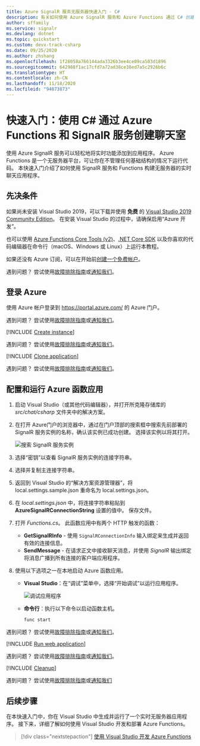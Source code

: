 ```yaml
---
title: Azure SignalR 服务无服务器快速入门 - C#
description: 有关如何使用 Azure SignalR 服务和 Azure Functions 通过 C# 创建聊天室的快速入门。
author: sffamily
ms.service: signalr
ms.devlang: dotnet
ms.topic: quickstart
ms.custom: devx-track-csharp
ms.date: 09/25/2020
ms.author: zhshang
ms.openlocfilehash: 1f28058a766144ada3326b3ee4ce09ca503d1896
ms.sourcegitcommit: 642988f1ac17cfd7a72ad38ce38ed7a5c2926b6c
ms.translationtype: HT
ms.contentlocale: zh-CN
ms.lasthandoff: 11/18/2020
ms.locfileid: "94873873"
---
```

# <a name="quickstart-create-a-chat-room-with-azure-functions-and-signalr-service-using-c"></a>快速入门：使用 C\# 通过 Azure Functions 和 SignalR 服务创建聊天室

使用 Azure SignalR 服务可以轻松地将实时功能添加到应用程序。 Azure Functions 是一个无服务器平台，可让你在不管理任何基础结构的情况下运行代码。 本快速入门介绍了如何使用 SignalR 服务和 Functions 构建无服务器的实时聊天应用程序。

## <a name="prerequisites"></a>先决条件

如果尚未安装 Visual Studio 2019，可以下载并使用 **免费** 的 [Visual Studio 2019 Community Edition](https://www.visualstudio.com/downloads)。 在安装 Visual Studio 的过程中，请确保启用“Azure 开发”。 

也可以使用 [Azure Functions Core Tools (v2)](https://github.com/Azure/azure-functions-core-tools#installing)、[.NET Core SDK](https://dotnet.microsoft.com/download) 以及你喜欢的代码编辑器在命令行（macOS、Windows 或 Linux）上运行本教程。

如果还没有 Azure 订阅，可以在开始前[创建一个免费帐户](https://azure.microsoft.com/free/dotnet)。

遇到问题？ 尝试使用[故障排除指南](signalr-howto-troubleshoot-guide.md)或[通知我们](https://aka.ms/asrs/qscsharp)。

## <a name="log-in-to-azure"></a>登录 Azure

使用 Azure 帐户登录到 <https://portal.azure.com/> 的 Azure 门户。

遇到问题？ 尝试使用[故障排除指南](signalr-howto-troubleshoot-guide.md)或[通知我们](https://aka.ms/asrs/qscsharp)。

[!INCLUDE [Create instance](includes/signalr-quickstart-create-instance.md)]

遇到问题？ 尝试使用[故障排除指南](signalr-howto-troubleshoot-guide.md)或[通知我们](https://aka.ms/asrs/qscsharp)。

[!INCLUDE [Clone application](includes/signalr-quickstart-clone-application.md)]

遇到问题？ 尝试使用[故障排除指南](signalr-howto-troubleshoot-guide.md)或[通知我们](https://aka.ms/asrs/qscsharp)。

## <a name="configure-and-run-the-azure-function-app"></a>配置和运行 Azure 函数应用

1. 启动 Visual Studio（或其他代码编辑器），并打开所克隆存储库的 *src/chat/csharp* 文件夹中的解决方案。

1. 在打开 Azure门户的浏览器中，通过在门户顶部的搜索框中搜索先前部署的 SignalR 服务实例的名称，确认该实例已成功创建。 选择该实例以将其打开。

    ![搜索 SignalR 服务实例](media/signalr-quickstart-azure-functions-csharp/signalr-quickstart-search-instance.png)

1. 选择“密钥”以查看 SignalR 服务实例的连接字符串。

1. 选择并复制主连接字符串。

1. 返回到 Visual Studio 的“解决方案资源管理器”，将 local.settings.sample.json 重命名为 local.settings.json。

1. 在 *local.settings.json* 中，将连接字符串粘贴到 **AzureSignalRConnectionString** 设置的值中。 保存文件。

1. 打开 *Functions.cs*。 此函数应用中有两个 HTTP 触发的函数：

    - **GetSignalRInfo** - 使用 `SignalRConnectionInfo` 输入绑定来生成并返回有效的连接信息。
    - **SendMessage** - 在请求正文中接收聊天消息，并使用 *SignalR* 输出绑定将消息广播到所有连接的客户端应用程序。

1. 使用以下选项之一在本地启动 Azure 函数应用。

    - **Visual Studio**：在“调试”菜单中，选择“开始调试”以运行应用程序。 

        ![调试应用程序](media/signalr-quickstart-azure-functions-csharp/signalr-quickstart-debug-vs.png)

    - **命令行**：执行以下命令以启动函数主机。

        ```bash
        func start
        ```
遇到问题？ 尝试使用[故障排除指南](signalr-howto-troubleshoot-guide.md)或[通知我们](https://aka.ms/asrs/qscsharp)。

[!INCLUDE [Run web application](includes/signalr-quickstart-run-web-application.md)]

遇到问题？ 尝试使用[故障排除指南](signalr-howto-troubleshoot-guide.md)或[通知我们](https://aka.ms/asrs/qscsharp)。

[!INCLUDE [Cleanup](includes/signalr-quickstart-cleanup.md)]

遇到问题？ 尝试使用[故障排除指南](signalr-howto-troubleshoot-guide.md)或[通知我们](https://aka.ms/asrs/qscsharp)

## <a name="next-steps"></a>后续步骤

在本快速入门中，你在 Visual Studio 中生成并运行了一个实时无服务器应用程序。 接下来，详细了解如何使用 Visual Studio 开发和部署 Azure Functions。

> [!div class="nextstepaction"]
> [使用 Visual Studio 开发 Azure Functions](../azure-functions/functions-develop-vs.md)

